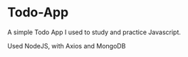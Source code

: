# Todo-App
A simple Todo App I used to study and practice Javascript.

Used NodeJS, with Axios and MongoDB
